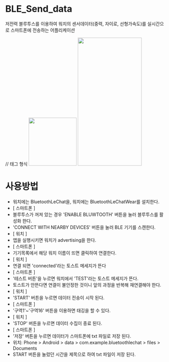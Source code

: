 # BLE_Send_data
 저전력 블루투스를 이용하여 워치의 센서데이터(중력, 자이로, 선형가속도)를 실시간으로 스마트폰에 전송하는 어플리케이션
 
// 태그 형식
<img src="https://user-images.githubusercontent.com/72744190/152900083-30c372e9-0b20-4219-9ce1-342bb1e625fc.png"  width="150" height="150">
<img src="https://user-images.githubusercontent.com/72744190/152900070-28243c3d-5e9f-4d1d-9e0f-e9a0965cdc03.jpg"  width="200" height="400">

# 사용방법
- 워치에는 BluetoothLeChat을, 워치에는 BluetoothLeChatWear를 설치한다.
- [ 스마트폰 ]
- 블루투스가 꺼져 았는 경우 'ENABLE BLUWTOOTH' 버튼을 눌러 블루투스를 활성화 한다.
- 'CONNECT WITH NEARBY DEVICES' 버튼을 눌러 BLE 기기를 스캔한다.
- [ 워치 ]
- 앱을 실행시키면 워치가 advertising을 한다.
- [ 스마트폰 ]
- 기기목록에서 해당 워치 이름이 뜨면 클릭하여 연결한다.
- [ 워치 ]
- 연결 되면 'connected'라는 토스트 메세지가 뜬다
- [ 스마트폰 ]
- '테스트 버튼'을 누르면 워치에서 'TEST'라는 토스트 메세지가 뜬다. 
- 토스트가 안뜬다면 연결이 불안정한 것이니 앞의 과정을 반복해 재연결해야 한다. 
- [ 워치 ]
- 'START' 버튼을 누르면 데이터 전송이 시작 된다. 
- [ 스마트폰 ]
- '구역1'~'구역16' 버튼을 이용하면 태깅을 할 수 있다. 
- [ 워치 ]
- 'STOP' 버튼을 누르면 데이터 수집이 종료 된다.
- [ 스마트폰 ]
- '저장' 버튼을 누르면 데이터가 스마트폰에 txt 파일로 저장 된다. 
- 위치: Phone > Android > data > com.example.bluetoothlechat > files > Documents
- START 버튼을 눌렀던 시간을 제목으로 하여 txt 파일이 저장 된다.
